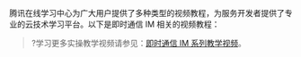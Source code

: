 腾讯在线学习中心为广大用户提供了多种类型的视频教程，为服务开发者提供了专业的云技术学习平台。以下是即时通信 IM 相关的视频教程：
>?学习更多实操教学视频请参见：[即时通信 IM 系列教学视频](https://cloud.tencent.com/edu/learning/course-3130-56294)。

